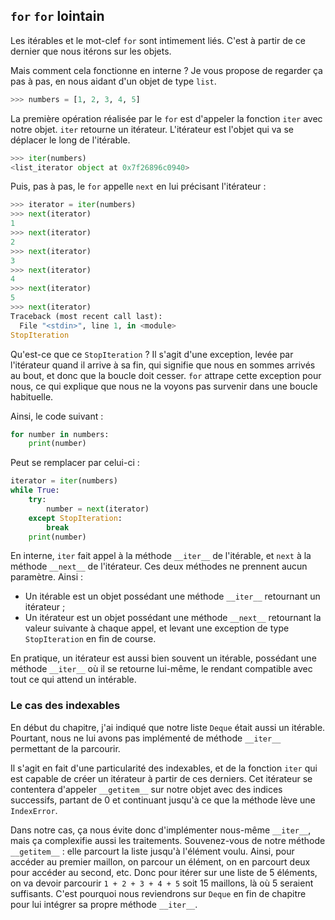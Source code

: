 ## `for` `for` lointain

Les itérables et le mot-clef `for` sont intimement liés. C'est à partir de ce dernier que nous itérons sur les objets.

Mais comment cela fonctionne en interne ? Je vous propose de regarder ça pas à pas, en nous aidant d'un objet de type `list`.

```python
>>> numbers = [1, 2, 3, 4, 5]
```

La première opération réalisée par le `for` est d'appeler la fonction `iter` avec notre objet.
`iter` retourne un itérateur. L'itérateur est l'objet qui va se déplacer le long de l'itérable.

```python
>>> iter(numbers)
<list_iterator object at 0x7f26896c0940>
```

Puis, pas à pas, le `for` appelle `next` en lui précisant l'itérateur :

```python
>>> iterator = iter(numbers)
>>> next(iterator)
1
>>> next(iterator)
2
>>> next(iterator)
3
>>> next(iterator)
4
>>> next(iterator)
5
>>> next(iterator)
Traceback (most recent call last):
  File "<stdin>", line 1, in <module>
StopIteration
```

Qu'est-ce que ce `StopIteration` ? Il s'agit d'une exception, levée par l'itérateur quand il arrive à sa fin, qui signifie que nous en sommes arrivés au bout, et donc que la boucle doit cesser. `for` attrape cette exception pour nous, ce qui explique que nous ne la voyons pas survenir dans une boucle habituelle.

Ainsi, le code suivant :

```python
for number in numbers:
    print(number)
```

Peut se remplacer par celui-ci :

```python
iterator = iter(numbers)
while True:
    try:
        number = next(iterator)
    except StopIteration:
        break
    print(number)
```

En interne, `iter` fait appel à la méthode `__iter__` de l'itérable, et `next` à la méthode `__next__` de l'itérateur. Ces deux méthodes ne prennent aucun paramètre. Ainsi :

- Un itérable est un objet possédant une méthode `__iter__` retournant un itérateur ;
- Un itérateur est un objet possédant une méthode `__next__` retournant la valeur suivante à chaque appel, et levant une exception de type `StopIteration` en fin de course.

En pratique, un itérateur est aussi bien souvent un itérable, possédant une méthode `__iter__` où il se retourne lui-même, le rendant compatible avec tout ce qui attend un intérable.


### Le cas des indexables

En début du chapitre, j'ai indiqué que notre liste `Deque` était aussi un itérable. Pourtant, nous ne lui avons pas implémenté de méthode `__iter__` permettant de la parcourir.

Il s'agit en fait d'une particularité des indexables, et de la fonction `iter` qui est capable de créer un itérateur à partir de ces derniers.
Cet itérateur se contentera d'appeler `__getitem__` sur notre objet avec des indices successifs, partant de 0 et continuant jusqu'à ce que la méthode lève une `IndexError`.

Dans notre cas, ça nous évite donc d'implémenter nous-même `__iter__`, mais ça complexifie aussi les traitements. Souvenez-vous de notre méthode `__getitem__` : elle parcourt la liste jusqu'à l'élément voulu.
Ainsi, pour accéder au premier maillon, on parcour un élément, on en parcourt deux pour accéder au second, etc.
Donc pour itérer sur une liste de 5 éléments, on va devoir parcourir `1 + 2 + 3 + 4 + 5` soit 15 maillons, là où 5 seraient suffisants.
C'est pourquoi nous reviendrons sur `Deque` en fin de chapitre pour lui intégrer sa propre méthode `__iter__`.
